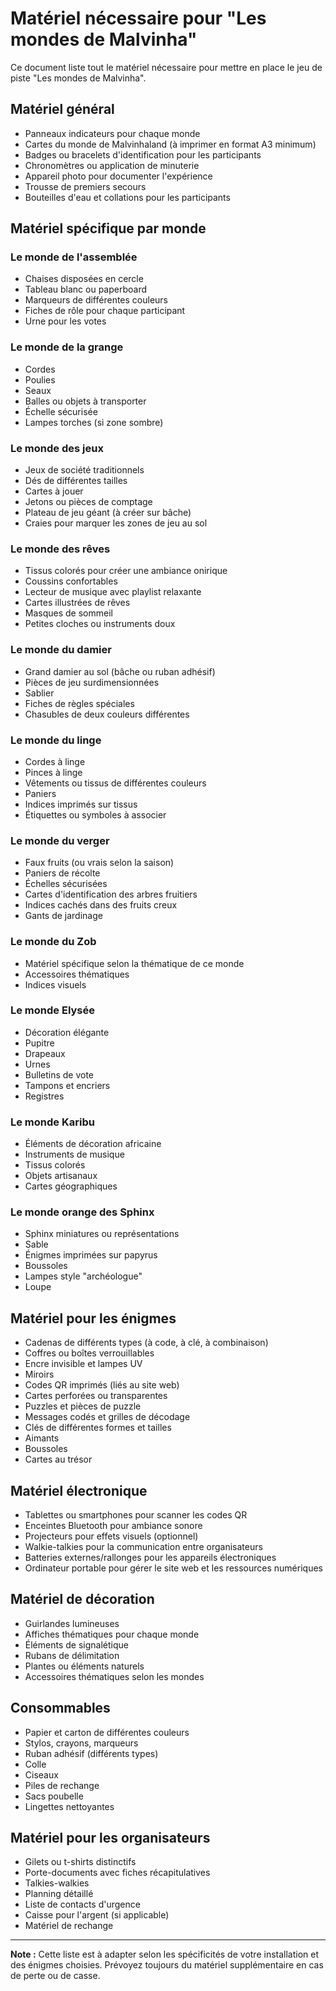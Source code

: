 # Matériel nécessaire pour "Les mondes de Malvinha"

Ce document liste tout le matériel nécessaire pour mettre en place le jeu de piste "Les mondes de Malvinha".

## Matériel général

- Panneaux indicateurs pour chaque monde
- Cartes du monde de Malvinhaland (à imprimer en format A3 minimum)
- Badges ou bracelets d'identification pour les participants
- Chronomètres ou application de minuterie
- Appareil photo pour documenter l'expérience
- Trousse de premiers secours
- Bouteilles d'eau et collations pour les participants

## Matériel spécifique par monde

### Le monde de l'assemblée
- Chaises disposées en cercle
- Tableau blanc ou paperboard
- Marqueurs de différentes couleurs
- Fiches de rôle pour chaque participant
- Urne pour les votes

### Le monde de la grange
- Cordes
- Poulies
- Seaux
- Balles ou objets à transporter
- Échelle sécurisée
- Lampes torches (si zone sombre)

### Le monde des jeux
- Jeux de société traditionnels
- Dés de différentes tailles
- Cartes à jouer
- Jetons ou pièces de comptage
- Plateau de jeu géant (à créer sur bâche)
- Craies pour marquer les zones de jeu au sol

### Le monde des rêves
- Tissus colorés pour créer une ambiance onirique
- Coussins confortables
- Lecteur de musique avec playlist relaxante
- Cartes illustrées de rêves
- Masques de sommeil
- Petites cloches ou instruments doux

### Le monde du damier
- Grand damier au sol (bâche ou ruban adhésif)
- Pièces de jeu surdimensionnées
- Sablier
- Fiches de règles spéciales
- Chasubles de deux couleurs différentes

### Le monde du linge
- Cordes à linge
- Pinces à linge
- Vêtements ou tissus de différentes couleurs
- Paniers
- Indices imprimés sur tissus
- Étiquettes ou symboles à associer

### Le monde du verger
- Faux fruits (ou vrais selon la saison)
- Paniers de récolte
- Échelles sécurisées
- Cartes d'identification des arbres fruitiers
- Indices cachés dans des fruits creux
- Gants de jardinage

### Le monde du Zob
- Matériel spécifique selon la thématique de ce monde
- Accessoires thématiques
- Indices visuels

### Le monde Elysée
- Décoration élégante
- Pupitre
- Drapeaux
- Urnes
- Bulletins de vote
- Tampons et encriers
- Registres

### Le monde Karibu
- Éléments de décoration africaine
- Instruments de musique
- Tissus colorés
- Objets artisanaux
- Cartes géographiques

### Le monde orange des Sphinx
- Sphinx miniatures ou représentations
- Sable
- Énigmes imprimées sur papyrus
- Boussoles
- Lampes style "archéologue"
- Loupe

## Matériel pour les énigmes

- Cadenas de différents types (à code, à clé, à combinaison)
- Coffres ou boîtes verrouillables
- Encre invisible et lampes UV
- Miroirs
- Codes QR imprimés (liés au site web)
- Cartes perforées ou transparentes
- Puzzles et pièces de puzzle
- Messages codés et grilles de décodage
- Clés de différentes formes et tailles
- Aimants
- Boussoles
- Cartes au trésor

## Matériel électronique

- Tablettes ou smartphones pour scanner les codes QR
- Enceintes Bluetooth pour ambiance sonore
- Projecteurs pour effets visuels (optionnel)
- Walkie-talkies pour la communication entre organisateurs
- Batteries externes/rallonges pour les appareils électroniques
- Ordinateur portable pour gérer le site web et les ressources numériques

## Matériel de décoration

- Guirlandes lumineuses
- Affiches thématiques pour chaque monde
- Éléments de signalétique
- Rubans de délimitation
- Plantes ou éléments naturels
- Accessoires thématiques selon les mondes

## Consommables

- Papier et carton de différentes couleurs
- Stylos, crayons, marqueurs
- Ruban adhésif (différents types)
- Colle
- Ciseaux
- Piles de rechange
- Sacs poubelle
- Lingettes nettoyantes

## Matériel pour les organisateurs

- Gilets ou t-shirts distinctifs
- Porte-documents avec fiches récapitulatives
- Talkies-walkies
- Planning détaillé
- Liste de contacts d'urgence
- Caisse pour l'argent (si applicable)
- Matériel de rechange

---

**Note :** Cette liste est à adapter selon les spécificités de votre installation et des énigmes choisies. Prévoyez toujours du matériel supplémentaire en cas de perte ou de casse.